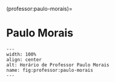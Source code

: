 (professor:paulo-morais)=

# Paulo Morais

```{figure} ../_static/img/professor/paulo-morais.png
---
width: 100%
align: center
alt: Horário de Professor Paulo Morais
name: fig:professor:paulo-morais
---
```

